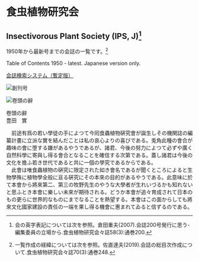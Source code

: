 # 食虫植物研究会
## Insectivorous Plant Society (IPS, J)[^1]
[^1]: 会の英字表記については次を参照。倉田重夫(2007).会誌200号発行に思う-編集委員の立場から.食虫植物研究会々誌58(3):通巻200.

1950年から最新号までの会誌の一覧です。[^2]
[^2]: 一覧作成の経緯については次を参照。佐直達夫(2019).会誌の総目次作成について.食虫植物研究会々誌70(3):通巻248.

Table of Contents 1950 - latest. Japanese version only.

[会誌検索システム（暫定版）](https://tsajiki.github.io/ips-search/)

![創刊号](https://github.com/tsajiki/IPS-Japan/blob/master/Journals/001/DSC_3896.jpg)

![卷頭の辭](https://github.com/tsajiki/IPS-Japan/blob/master/Journals/001/DSC_3900.jpg)

卷頭の辭  
豊田　實  

　前途有爲の若い學徒の手によつて今囘食蟲植物硏究會が誕生しその機関誌の編纂計畫に立派な實を結んだことは私の哀心よりの喜びである。兎角此種の會合が趣味の會に堕する嫌があるやうであるが、諸君、今後の努力によつて必ずや廣く自然科學に寄與し得る會合となることを確信する次第である。蓋し諸君は今後の文化を擔ふ若き世代であると共に一個の學究であるからである。  
　此會は唯食蟲植物の硏究に限定された如き會名であるが聞くところによると生物學殊に植物學全般に亘る硏究にその本來の目的があるやうである。此意味に於て本會から將來第二、第三の牧野先生のやうな大學者が生れいづるかも知れないと思ふとき本會に樂しい未來が期待される。どうか本會が追々育成されて日本のもの更らに世界的なものにまでなることを熱望する。本會はこの面からしても將來文化國家建設の責任の一端を果し得る機會に惠まれてゐると信ずるのである。
